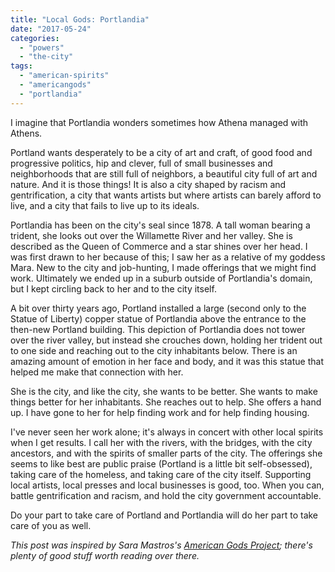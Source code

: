 ```yaml
---
title: "Local Gods: Portlandia"
date: "2017-05-24"
categories: 
  - "powers"
  - "the-city"
tags: 
  - "american-spirits"
  - "americangods"
  - "portlandia"
---
```


I imagine that Portlandia wonders sometimes how Athena managed with Athens.

Portland wants desperately to be a city of art and craft, of good food and progressive politics, hip and clever, full of small businesses and neighborhoods that are still full of neighbors, a beautiful city full of art and nature. And it is those things! It is also a city shaped by racism and gentrification, a city that wants artists but where artists can barely afford to live, and a city that fails to live up to its ideals.

Portlandia has been on the city's seal since 1878. A tall woman bearing a trident, she looks out over the Willamette River and her valley. She is described as the Queen of Commerce and a star shines over her head. I was first drawn to her because of this; I saw her as a relative of my goddess Mara. New to the city and job-hunting, I made offerings that we might find work. Ultimately we ended up in a suburb outside of Portlandia's domain, but I kept circling back to her and to the city itself.

A bit over thirty years ago, Portland installed a large (second only to the Statue of Liberty) copper statue of Portlandia above the entrance to the then-new Portland building. This depiction of Portlandia does not tower over the river valley, but instead she crouches down, holding her trident out to one side and reaching out to the city inhabitants below. There is an amazing amount of emotion in her face and body, and it was this statue that helped me make that connection with her.

She is the city, and like the city, she wants to be better. She wants to make things better for her inhabitants. She reaches out to help. She offers a hand up. I have gone to her for help finding work and for help finding housing.

I've never seen her work alone; it's always in concert with other local spirits when I get results. I call her with the rivers, with the bridges, with the city ancestors, and with the spirits of smaller parts of the city. The offerings she seems to like best are public praise (Portland is a little bit self-obsessed), taking care of the homeless, and taking care of the city itself. Supporting local artists, local presses and local businesses is good, too. When you can, battle gentrification and racism, and hold the city government accountable.

Do your part to take care of Portland and Portlandia will do her part to take care of you as well.

_This post was inspired by Sara Mastros's [American Gods Project](https://traifbanquet.blogspot.com/2017/05/the-american-gods-project.html); there's plenty of good stuff worth reading over there._
